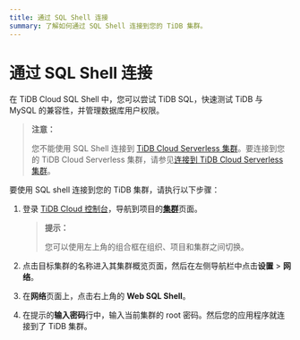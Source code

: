 ```yaml
---
title: 通过 SQL Shell 连接
summary: 了解如何通过 SQL Shell 连接到您的 TiDB 集群。
---
```


# 通过 SQL Shell 连接

在 TiDB Cloud SQL Shell 中，您可以尝试 TiDB SQL，快速测试 TiDB 与 MySQL 的兼容性，并管理数据库用户权限。

> **注意：**
>
> 您不能使用 SQL Shell 连接到 [TiDB Cloud Serverless 集群](/tidb-cloud/select-cluster-tier.md#tidb-cloud-serverless)。要连接到您的 TiDB Cloud Serverless 集群，请参见[连接到 TiDB Cloud Serverless 集群](/tidb-cloud/connect-to-tidb-cluster-serverless.md)。

要使用 SQL shell 连接到您的 TiDB 集群，请执行以下步骤：

1. 登录 [TiDB Cloud 控制台](https://tidbcloud.com/)，导航到项目的[**集群**](https://tidbcloud.com/project/clusters)页面。

    > **提示：**
    >
    > 您可以使用左上角的组合框在组织、项目和集群之间切换。

2. 点击目标集群的名称进入其集群概览页面，然后在左侧导航栏中点击**设置** > **网络**。
3. 在**网络**页面上，点击右上角的 **Web SQL Shell**。
4. 在提示的**输入密码**行中，输入当前集群的 root 密码。然后您的应用程序就连接到了 TiDB 集群。
